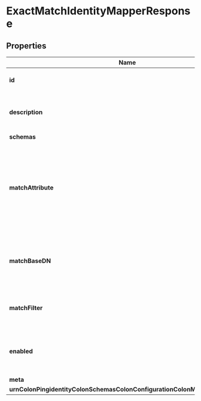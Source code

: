 

# ExactMatchIdentityMapperResponse


## Properties

| Name | Type | Description | Notes |
|------------ | ------------- | ------------- | -------------|
|**id** | **String** | Name of the Identity Mapper |  |
|**description** | **String** | A description for this Identity Mapper |  [optional] |
|**schemas** | **List&lt;EnumexactMatchIdentityMapperSchemaUrn&gt;** |  |  |
|**matchAttribute** | **List&lt;String&gt;** | Specifies the attribute whose value should exactly match the ID string provided to this identity mapper. |  |
|**matchBaseDN** | **List&lt;String&gt;** | Specifies the set of base DNs below which to search for users. |  [optional] |
|**matchFilter** | **String** | An optional filter that mapped users must match. |  [optional] |
|**enabled** | **Boolean** | Indicates whether the Identity Mapper is enabled for use. |  |
|**meta** | [**MetaMeta**](MetaMeta.md) |  |  [optional] |
|**urnColonPingidentityColonSchemasColonConfigurationColonMessagesColon20** | [**MetaUrnPingidentitySchemasConfigurationMessages20**](MetaUrnPingidentitySchemasConfigurationMessages20.md) |  |  [optional] |



